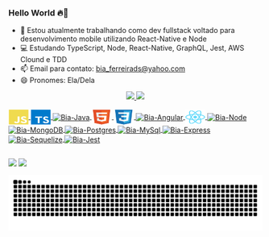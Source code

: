 ### Hello World 🔥🚀

- 📲 Estou atualmente trabalhando como dev fullstack voltado para desenvolvimento mobile utilizando React-Native e Node
- 💻 Estudando TypeScript, Node, React-Native, GraphQL, Jest, AWS Clound e TDD
- 📫 Email para contato: bia_ferreirads@yahoo.com
- 😄 Pronomes: Ela/Dela

<div align="center">
  <a href="https://github.com/Bia-source">
  <img height="180em" src="https://github-readme-stats.vercel.app/api?username=Bia-source&show_icons=true&theme=tokyonight&include_all_commits=false&count_private=true"/>
  <img height="180em" src="https://github-readme-stats.vercel.app/api/top-langs/?username=Bia-source&layout=compact&langs_count=7&theme=tokyonight"/>
</div>
  
 <div style="display: inline_block"><br>
  <img align="center" alt="Bia-Js" height="30" width="40" src="https://raw.githubusercontent.com/devicons/devicon/master/icons/javascript/javascript-plain.svg">
  <img align="center" alt="Bia-Ts" height="30" width="40" src="https://raw.githubusercontent.com/devicons/devicon/master/icons/typescript/typescript-plain.svg">
   <img align="center" alt="Bia-Java" height="30" width="40" 
src="https://cdn.jsdelivr.net/gh/devicons/devicon/icons/java/java-original-wordmark.svg" />
  <img align="center" alt="Bia-HTML" height="30" width="40" src="https://raw.githubusercontent.com/devicons/devicon/master/icons/html5/html5-original.svg">
  <img align="center" alt="Bia-CSS" height="30" width="40" src="https://raw.githubusercontent.com/devicons/devicon/master/icons/css3/css3-original.svg">
   <img align="center" alt="Bia-Angular" height="30" width="40" src="https://cdn.jsdelivr.net/gh/devicons/devicon/icons/angularjs/angularjs-original.svg" />
   <img align="center" alt="Bia-React" height="30" width="40" src="https://raw.githubusercontent.com/devicons/devicon/master/icons/react/react-original.svg">
   <img align="center" alt="Bia-Node" height="30" width="40"
src="https://cdn.jsdelivr.net/gh/devicons/devicon/icons/nodejs/nodejs-original.svg" />
   <img align="center" alt="Bia-MongoDB" height="30" width="40"
src="https://cdn.jsdelivr.net/gh/devicons/devicon/icons/mongodb/mongodb-original.svg" />
   <img align="center" alt="Bia-Postgres" height="30" width="40"
src="https://cdn.jsdelivr.net/gh/devicons/devicon/icons/postgresql/postgresql-original.svg" />
   <img align="center" alt="Bia-MySql" height="30" width="40"
src="https://cdn.jsdelivr.net/gh/devicons/devicon/icons/mysql/mysql-original.svg" />
   <img align="center" alt="Bia-Express" height="30" width="40"
src="https://cdn.jsdelivr.net/gh/devicons/devicon/icons/express/express-original-wordmark.svg" />
   <img align="center" alt="Bia-Sequelize" height="30" width="40"
src="https://cdn.jsdelivr.net/gh/devicons/devicon/icons/sequelize/sequelize-original.svg" />
   <img align="center" alt="Bia-Jest" height="30" width="40"
src="https://cdn.jsdelivr.net/gh/devicons/devicon/icons/jest/jest-plain.svg" />
</div>
  
## 

<div> 
  <a href = "mailto:bia.ferreirads.santos@gmail.com"><img src="https://img.shields.io/badge/-Gmail-%23333?style=for-the-badge&logo=gmail&logoColor=white" target="_blank"></a>
  <a href="https://www.linkedin.com/in/beatriz-ferreira-dos-santos-4b9ab0191/" target="_blank"><img src="https://img.shields.io/badge/-LinkedIn-%230077B5?style=for-the-badge&logo=linkedin&logoColor=white" target="_blank"></a> 
  
  ![Snake animation](https://github.com/Bia-source/Bia-source/blob/output/github-contribution-grid-snake.svg)
  
</div>
  
